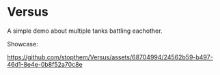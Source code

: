 # Versus
 A simple demo about multiple tanks battling eachother.
 
Showcase:



https://github.com/stopthem/Versus/assets/68704994/24562b59-b497-46d1-8e4e-0b8f52a70c8e

